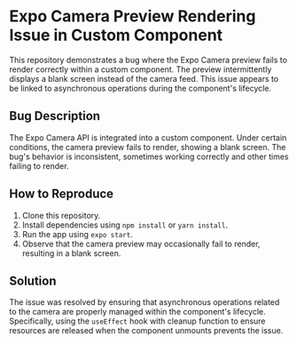 # Expo Camera Preview Rendering Issue in Custom Component

This repository demonstrates a bug where the Expo Camera preview fails to render correctly within a custom component. The preview intermittently displays a blank screen instead of the camera feed. This issue appears to be linked to asynchronous operations during the component's lifecycle.

## Bug Description
The Expo Camera API is integrated into a custom component. Under certain conditions, the camera preview fails to render, showing a blank screen.  The bug's behavior is inconsistent, sometimes working correctly and other times failing to render.

## How to Reproduce
1. Clone this repository.
2. Install dependencies using `npm install` or `yarn install`.
3. Run the app using `expo start`.
4. Observe that the camera preview may occasionally fail to render, resulting in a blank screen.

## Solution
The issue was resolved by ensuring that asynchronous operations related to the camera are properly managed within the component's lifecycle. Specifically, using the `useEffect` hook with cleanup function to ensure resources are released when the component unmounts prevents the issue.